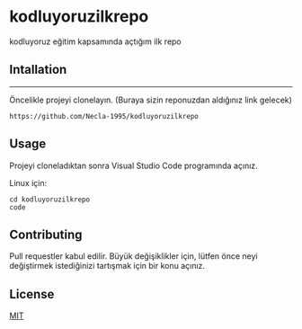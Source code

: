 # kodluyoruzilkrepo

kodluyoruz eğitim kapsamında açtığım ilk repo


## Intallation
---
Öncelikle projeyi clonelayın. (Buraya sizin reponuzdan aldığınız link gelecek)

```
https://github.com/Necla-1995/kodluyoruzilkrepo
```

## Usage
Projeyi cloneladıktan sonra Visual Studio Code programında açınız.

Linux için:
```
cd kodluyoruzilkrepo
code
```

## Contributing
Pull requestler kabul edilir. Büyük değişiklikler için, lütfen önce neyi değiştirmek istediğinizi tartışmak için bir konu açınız.

## License
[MIT](https://choosealicense.com/licenses/mit/)

